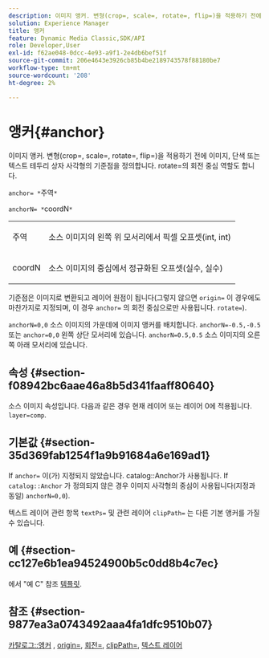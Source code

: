 ```yaml
---
description: 이미지 앵커. 변형(crop=, scale=, rotate=, flip=)을 적용하기 전에 이미지, 단색 또는 텍스트 테두리 상자 사각형의 기준점을 정의합니다. rotate=의 회전 중심 역할도 합니다.
solution: Experience Manager
title: 앵커
feature: Dynamic Media Classic,SDK/API
role: Developer,User
exl-id: f62ae048-0dcc-4e93-a9f1-2e4db6bef51f
source-git-commit: 206e4643e3926cb85b4be2189743578f88180be7
workflow-type: tm+mt
source-wordcount: '208'
ht-degree: 2%

---
```


# 앵커{#anchor}

이미지 앵커. 변형(crop=, scale=, rotate=, flip=)을 적용하기 전에 이미지, 단색 또는 텍스트 테두리 상자 사각형의 기준점을 정의합니다. rotate=의 회전 중심 역할도 합니다.

`anchor= *`주역`*`

`anchorN= *`coordN`*`

<table id="simpletable_3ED1CD0BF473439FA1132FC84B4452A8"> 
 <tr class="strow"> 
  <td class="stentry"> <p><span class="codeph"> <span class="varname"> 주역</span> </span> </p> </td> 
  <td class="stentry"> <p>소스 이미지의 왼쪽 위 모서리에서 픽셀 오프셋(int, int) </p></td> 
 </tr> 
 <tr class="strow"> 
  <td class="stentry"> <p><span class="codeph"> <span class="varname"> coordN</span> </span> </p> </td> 
  <td class="stentry"> <p>소스 이미지의 중심에서 정규화된 오프셋(실수, 실수) </p></td> 
 </tr> 
</table>

기준점은 이미지로 변환되고 레이어 원점이 됩니다(그렇지 않으면 `origin=` 이 경우에도 마찬가지로 지정되며, 이 경우 `anchor=` 의 회전 중심으로만 사용됩니다. `rotate=`).

`anchorN=0,0` 소스 이미지의 가운데에 이미지 앵커를 배치합니다. `anchorN=-0.5,-0.5` 또는 `anchor=0,0` 왼쪽 상단 모서리에 있습니다. `anchorN=0.5,0.5` 소스 이미지의 오른쪽 아래 모서리에 있습니다.

## 속성 {#section-f08942bc6aae46a8b5d341faaff80640}

소스 이미지 속성입니다. 다음과 같은 경우 현재 레이어 또는 레이어 0에 적용됩니다. `layer=comp`.

## 기본값 {#section-35d369fab1254f1a9b91684a6e169ad1}

If `anchor=` 이(가) 지정되지 않았습니다. catalog::Anchor가 사용됩니다. If `catalog::Anchor` 가 정의되지 않은 경우 이미지 사각형의 중심이 사용됩니다(지정과 동일) `anchorN=0,0`).

텍스트 레이어 관련 항목 `textPs=` 및 관련 레이어 `clipPath=` 는 다른 기본 앵커를 가질 수 있습니다.

## 예 {#section-cc127e6b1ea94524900b5c0dd8b4c7ec}

에서 &quot;예 C&quot; 참조 [템플릿](../../../../../is-api/http-ref/image-serving-api-ref/c-http-protocol-reference/c-templates/c-templates.md#concept-3cd2d2adae0e41b2979b9640244d4d3e).

## 참조 {#section-9877ea3a0743492aaa4fa1dfc9510b07}

[카탈로그::앵커](/help/aem-is-ir-api/is-api/image-catalog/image-serving-api-ref/c-image-catalog-reference/c-image-svg-data-reference/c-image-data-reference/r-anchor-cat.md) , [origin=](../../../../../is-api/http-ref/image-serving-api-ref/c-http-protocol-reference/c-command-reference/r-origin.md#reference-e11c7ac06e2240cc884c3fec98f05138), [회전=](../../../../../is-api/http-ref/image-serving-api-ref/c-http-protocol-reference/c-command-reference/r-rotate.md#reference-12abb086635546ec9ec2e1a793dc1096), [clipPath=](../../../../../is-api/http-ref/image-serving-api-ref/c-http-protocol-reference/c-command-reference/r-clippath.md#reference-8139b1b52dc54749b51b109521ddf83d), [텍스트 레이어](../../../../../is-api/http-ref/image-serving-api-ref/c-http-protocol-reference/c-text-formatting/r-text-layers.md#reference-47e78cfb18134db5ab09e17af14a6a8f)
